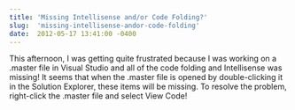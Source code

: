 ```yaml
---
title: 'Missing Intellisense and/or Code Folding?'
slug:  'missing-intellisense-andor-code-folding'
date:  2012-05-17 13:41:00 -0400
---
```


This afternoon, I was getting quite frustrated because I was working on a .master file in Visual Studio and all of the code folding and Intellisense was missing! It seems that when the .master file is opened by double-clicking it in the Solution Explorer, these items will be missing. To resolve the problem, right-click the .master file and select View Code!
